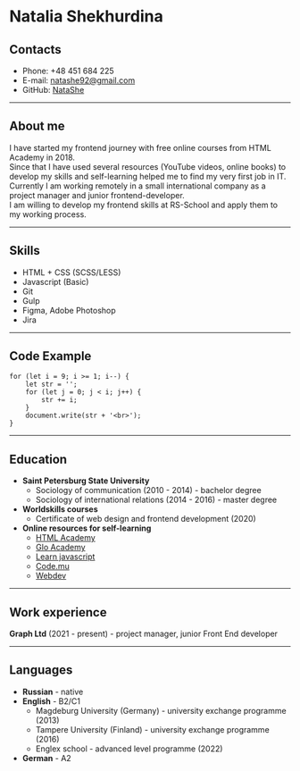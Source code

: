 # Natalia Shekhurdina
## **Contacts**
* Phone: +48 451 684 225
* E-mail: natashe92@gmail.com
* GitHub: [NataShe](https://github.com/NataShe/)
***
## **About me**
I have started my frontend journey with free online courses from HTML Academy in 2018.  
Since that I have used several resources (YouTube videos, online books) to develop my skills and self-learning helped me to find my very first job in IT.  
Currently I am working remotely in a small international company as a project manager and junior frontend-developer.  
I am willing to develop my frontend skills at RS-School and apply them to my working process.
***
## **Skills**
* HTML + CSS (SCSS/LESS)
* Javascript (Basic)
* Git
* Gulp
* Figma, Adobe Photoshop
* Jira
***
## **Code Example**
```
for (let i = 9; i >= 1; i--) {
    let str = '';
    for (let j = 0; j < i; j++) {
        str += i;
    }
    document.write(str + '<br>');
}
```
***
## **Education**
* **Saint Petersburg State University**
	+ Sociology of communication (2010 - 2014) - bachelor degree
	+ Sociology of international relations (2014 - 2016) - master degree
* **Worldskills courses**
	+ Certificate of web design and frontend development (2020)
* **Online resources for self-learning**
	+ [HTML Academy](https://htmlacademy.ru/)
	+ [Glo Academy](https://glo.academy/)
	+ [Learn javascript](https://learn.javascript.ru/)
	+ [Code.mu](https://code.mu/en/javascript/book/prime/)
	+ [Webdev](https://www.youtube.com/c/itgid)
***
## **Work experience**
**Graph Ltd** (2021 - present) - project manager, junior Front End developer
***
## **Languages**
* **Russian** - native
* **English** - B2/C1
	* Magdeburg University (Germany) - university exchange programme (2013)
	* Tampere University (Finland) - university exchange programme (2016)
	* Englex school - advanced level programme (2022)
* **German** - A2